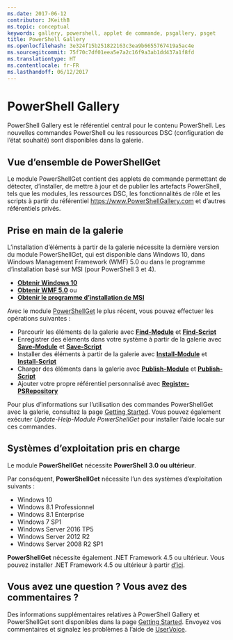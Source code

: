 ```yaml
---
ms.date: 2017-06-12
contributor: JKeithB
ms.topic: conceptual
keywords: gallery, powershell, applet de commande, psgallery, psget
title: PowerShell Gallery
ms.openlocfilehash: 3e324f15b251822163c3ea9b6655767419a5ac4e
ms.sourcegitcommit: 75f70c7df01eea5e7a2c16f9a3ab1dd437a1f8fd
ms.translationtype: HT
ms.contentlocale: fr-FR
ms.lasthandoff: 06/12/2017
---
```

<a id="the-powershell-gallery" class="xliff"></a>
# PowerShell Gallery

PowerShell Gallery est le référentiel central pour le contenu PowerShell. Les nouvelles commandes PowerShell ou les ressources DSC (configuration de l’état souhaité) sont disponibles dans la galerie.

<a id="powershellget-overview" class="xliff"></a>
## Vue d’ensemble de PowerShellGet

Le module PowerShellGet contient des applets de commande permettant de détecter, d’installer, de mettre à jour et de publier les artefacts PowerShell, tels que les modules, les ressources DSC, les fonctionnalités de rôle et les scripts à partir du référentiel https://www.PowerShellGallery.com et d’autres référentiels privés.

<a id="getting-started-with-the-gallery" class="xliff"></a>
## Prise en main de la galerie

L’installation d’éléments à partir de la galerie nécessite la dernière version du module PowerShellGet, qui est disponible dans Windows 10, dans Windows Management Framework (WMF) 5.0 ou dans le programme d’installation basé sur MSI (pour PowerShell 3 et 4).

- [**Obtenir Windows 10**](http://go.microsoft.com/fwlink/?LinkID=624830&clcid=0x409)
- [**Obtenir WMF 5.0**](http://go.microsoft.com/fwlink/?LinkId=398175) ou
- [**Obtenir le programme d’installation de MSI**](http://go.microsoft.com/fwlink/?LinkID=746217&clcid=0x409)

Avec le module [PowerShellGet](http://go.microsoft.com/fwlink/?LinkID=760387&clcid=0x409) le plus récent, vous pouvez effectuer les opérations suivantes :

-   Parcourir les éléments de la galerie avec [**Find-Module**](http://go.microsoft.com/fwlink/?LinkID=760387&clcid=0x409) et [**Find-Script**](http://go.microsoft.com/fwlink/?LinkID=760387&clcid=0x409)
-   Enregistrer des éléments dans votre système à partir de la galerie avec [**Save-Module**](http://go.microsoft.com/fwlink/?LinkID=760387&clcid=0x409) et [**Save-Script**](http://go.microsoft.com/fwlink/?LinkID=760387&clcid=0x409)
-   Installer des éléments à partir de la galerie avec [**Install-Module**](http://go.microsoft.com/fwlink/?LinkID=760387&clcid=0x409) et [**Install-Script**](http://go.microsoft.com/fwlink/?LinkID=760387&clcid=0x409)
-   Charger des éléments dans la galerie avec [**Publish-Module**](http://go.microsoft.com/fwlink/?LinkID=760387&clcid=0x409) et [**Publish-Script**](http://go.microsoft.com/fwlink/?LinkID=760387&clcid=0x409)
-   Ajouter votre propre référentiel personnalisé avec [**Register-PSRepository**](http://go.microsoft.com/fwlink/?LinkID=760387&clcid=0x409)

Pour plus d’informations sur l’utilisation des commandes PowerShellGet avec la galerie, consultez la page [Getting Started](psgallery/psgallery_gettingstarted.md). Vous pouvez également exécuter *Update-Help-Module PowerShellGet* pour installer l’aide locale sur ces commandes.

<a id="supported-operating-systems" class="xliff"></a>
## Systèmes d’exploitation pris en charge

Le module **PowerShellGet** nécessite **PowerShell 3.0 ou ultérieur**.

Par conséquent, **PowerShellGet** nécessite l’un des systèmes d’exploitation suivants :

- Windows 10
- Windows 8.1 Professionnel
- Windows 8.1 Enterprise
- Windows 7 SP1
- Windows Server 2016 TP5
- Windows Server 2012 R2
- Windows Server 2008 R2 SP1

**PowerShellGet** nécessite également .NET Framework 4.5 ou ultérieur. Vous pouvez installer .NET Framework 4.5 ou ultérieur à partir [d’ici](https://msdn.microsoft.com/en-us/library/5a4x27ek.aspx).


<a id="got-a-question-have-feedback" class="xliff"></a>
## Vous avez une question ? Vous avez des commentaires ?

Des informations supplémentaires relatives à PowerShell Gallery et PowerShellGet sont disponibles dans la page [Getting Started](psgallery/psgallery_gettingstarted.md). Envoyez vos commentaires et signalez les problèmes à l’aide de [UserVoice](http://windowsserver.uservoice.com/forums/301869-powershell).

